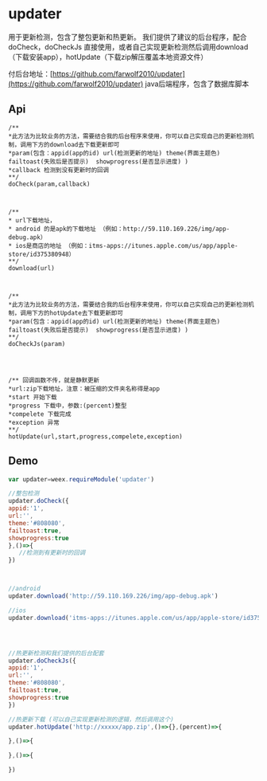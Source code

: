 # updater

用于更新检测，包含了整包更新和热更新。 我们提供了建议的后台程序，配合doCheck，doCheckJs 直接使用，或者自己实现更新检测然后调用download（下载安装app），hotUpdate（下载zip解压覆盖本地资源文件）

付后台地址：[https://github.com/farwolf2010/updater](https://github.com/farwolf2010/updater) java后端程序，包含了数据库脚本

## Api

```
/**
*此方法为比较业务的方法，需要结合我的后台程序来使用，你可以自己实现自己的更新检测机制，调用下方的download去下载更新即可
*param(包含：appid(app的id) url(检测更新的地址) theme(界面主题色) failtoast(失败后是否提示)  showprogress(是否显示进度) )
*callback 检测到没有更新时的回调
**/
doCheck(param,callback)



/**
* url下载地址，
* android 的是apk的下载地址 （例如：http://59.110.169.226/img/app-debug.apk）
* ios是商店的地址 （例如：itms-apps://itunes.apple.com/us/app/apple-store/id375380948）
**/
download(url)



/**
*此方法为比较业务的方法，需要结合我的后台程序来使用，你可以自己实现自己的更新检测机制，调用下方的hotUpdate去下载更新即可
*param(包含：appid(app的id) url(检测更新的地址) theme(界面主题色) failtoast(失败后是否提示)  showprogress(是否显示进度) )
**/
doCheckJs(param)




/** 回调函数不传，就是静默更新
*url:zip下载地址，注意：被压缩的文件夹名称得是app
*start 开始下载
*progress 下载中，参数:(percent)整型
*compelete 下载完成
*exception 异常
**/
hotUpdate(url,start,progress,compelete,exception)
```

## Demo

```js
var updater=weex.requireModule('updater')

//整包检测
updater.doCheck({
appid:'1',
url:'',
theme:'#808080',
failtoast:true,
showprogress:true
},()=>{
   //检测到有更新时的回调
})



//android
updater.download('http://59.110.169.226/img/app-debug.apk')

//ios
updater.download('itms-apps://itunes.apple.com/us/app/apple-store/id375380948')




//热更新检测和我们提供的后台配套
updater.doCheckJs({
appid:'1',
url:'',
theme:'#808080',
failtoast:true,
showprogress:true
})

//热更新下载 (可以自己实现更新检测的逻辑，然后调用这个)
updater.hotUpdate('http://xxxxx/app.zip',()=>{},(percent)=>{

},()=>{

},()=>{

})
```



